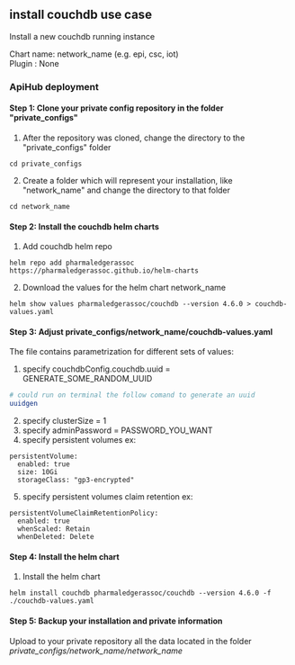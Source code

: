 

## install couchdb use case

Install a new couchdb running instance

Chart name: network_name (e.g. epi, csc, iot)<br/>
Plugin : None

### ApiHub deployment

#### Step 1: Clone your private config repository in the folder "private_configs"


1. After the repository was cloned, change the directory to the "private_configs" folder
```shell
cd private_configs
```
2. Create a folder which will represent your installation, like "network_name" and change the directory to that folder
```shell
cd network_name
```

#### Step 2: Install the couchdb helm charts

1. Add couchdb helm repo
```shell
helm repo add pharmaledgerassoc https://pharmaledgerassoc.github.io/helm-charts
```

2. Download the values for the helm chart network_name
```shell
helm show values pharmaledgerassoc/couchdb --version 4.6.0 > couchdb-values.yaml
```

#### Step 3: Adjust private_configs/network_name/couchdb-values.yaml

The file contains parametrization for different sets of values:
1. specify couchdbConfig.couchdb.uuid = GENERATE_SOME_RANDOM_UUID
```bash
# could run on terminal the follow comand to generate an uuid
uuidgen
```
2. specify clusterSize = 1
3. specify adminPassword = PASSWORD_YOU_WANT
4. specify persistent volumes ex:
```shell
persistentVolume:
  enabled: true
  size: 10Gi
  storageClass: "gp3-encrypted"
```

5. specify persistent volumes claim retention ex:
```shell
persistentVolumeClaimRetentionPolicy:
  enabled: true
  whenScaled: Retain
  whenDeleted: Delete
```

#### Step 4: Install the helm chart

1. Install the helm chart
```shell
helm install couchdb pharmaledgerassoc/couchdb --version 4.6.0 -f ./couchdb-values.yaml
```

#### Step 5: Backup your installation and private information

Upload to your private repository all the data located in the folder _private_configs/network_name/network_name_



